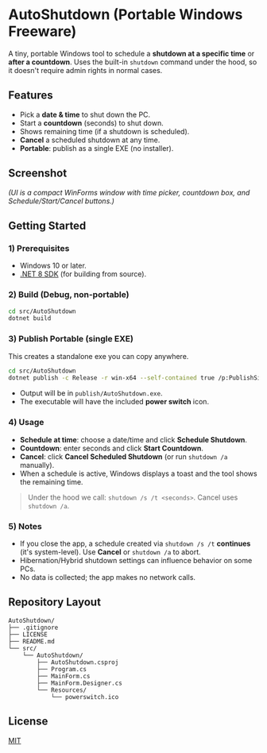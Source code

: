 # AutoShutdown (Portable Windows Freeware)

A tiny, portable Windows tool to schedule a **shutdown at a specific time** or **after a countdown**. Uses the built-in `shutdown` command under the hood, so it doesn't require admin rights in normal cases.

## Features
- Pick a **date & time** to shut down the PC.
- Start a **countdown** (seconds) to shut down.
- Shows remaining time (if a shutdown is scheduled).
- **Cancel** a scheduled shutdown at any time.
- **Portable**: publish as a single EXE (no installer).

## Screenshot
_(UI is a compact WinForms window with time picker, countdown box, and Schedule/Start/Cancel buttons.)_

## Getting Started

### 1) Prerequisites
- Windows 10 or later.
- [.NET 8 SDK](https://dotnet.microsoft.com/en-us/download) (for building from source).

### 2) Build (Debug, non-portable)
```bash
cd src/AutoShutdown
dotnet build
```

### 3) Publish Portable (single EXE)
This creates a standalone exe you can copy anywhere.
```bash
cd src/AutoShutdown
dotnet publish -c Release -r win-x64 --self-contained true /p:PublishSingleFile=true /p:IncludeNativeLibrariesForSelfExtract=true -o ../../publish
```
- Output will be in `publish/AutoShutdown.exe`.
- The executable will have the included **power switch** icon.

### 4) Usage
- **Schedule at time**: choose a date/time and click **Schedule Shutdown**.
- **Countdown**: enter seconds and click **Start Countdown**.
- **Cancel**: click **Cancel Scheduled Shutdown** (or run `shutdown /a` manually).
- When a schedule is active, Windows displays a toast and the tool shows the remaining time.

> Under the hood we call: `shutdown /s /t <seconds>`. Cancel uses `shutdown /a`.

### 5) Notes
- If you close the app, a schedule created via `shutdown /s /t` **continues** (it's system-level). Use **Cancel** or `shutdown /a` to abort.
- Hibernation/Hybrid shutdown settings can influence behavior on some PCs.
- No data is collected; the app makes no network calls.

## Repository Layout
```
AutoShutdown/
├── .gitignore
├── LICENSE
├── README.md
└── src/
    └── AutoShutdown/
        ├── AutoShutdown.csproj
        ├── Program.cs
        ├── MainForm.cs
        ├── MainForm.Designer.cs
        └── Resources/
            └── powerswitch.ico
```

## License
[MIT](./LICENSE)